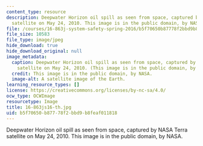 ```yaml
---
content_type: resource
description: Deepwater Horizon oil spill as seen from space, captured by NASA Terra
  satellite on May 24, 2010. This image is in the public domain, by NASA.
file: /courses/16-863j-system-safety-spring-2016/b5f70650b87778f2bbd9b8feaf011818_16-863js16-th.jpg
file_size: 10583
file_type: image/jpeg
hide_download: true
hide_download_original: null
image_metadata:
  caption: Deepwater Horizon oil spill as seen from space, captured by NASA Terra
    satellite on May 24, 2010. (This image is in the public domain, by NASA.)
  credit: This image is in the public domain, by NASA.
  image-alt: A satellite image of the Earth.
learning_resource_types: []
license: https://creativecommons.org/licenses/by-nc-sa/4.0/
ocw_type: OCWImage
resourcetype: Image
title: 16-863js16-th.jpg
uid: b5f70650-b877-78f2-bbd9-b8feaf011818
---
```

Deepwater Horizon oil spill as seen from space, captured by NASA Terra satellite on May 24, 2010. This image is in the public domain, by NASA.